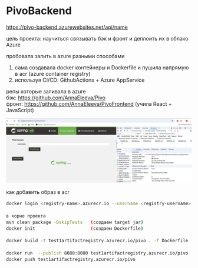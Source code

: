 # PivoBackend

https://pivo-backend.azurewebsites.net/api/name

цель проекта: научиться связывать бэк и фронт и деплоить их в облако Azure

пробовала залить в azure разными способами
1) сама создавала docker контейнеры и Dockerfile и пушила напрямую в acr (azure container registry)
2) используя CI/CD: GithubActions + Azure AppService 

репы которые заливала в azure\
бэк:  https://github.com/AnnaEleeva/Pivo \
фронт:  https://github.com/AnnaEleeva/PivoFrontend (учила React + JavaScript)

![img.png](image1.png)

как добавить образ в acr

```bash
docker login <registry-name>.azurecr.io --username <registry-username>

в корне проекта
mvn clean package -DskipTests   (создаем target jar)
docker init                     (создаем Dockerfile)           

docker build -t test1artifactregistry.azurecr.io/pivo . -f Dockerfile --platform linux/amd64

docker run  --publish 8080:8080 test1artifactregistry.azurecr.io/pivo
docker push test1artifactregistry.azurecr.io/pivo
```

